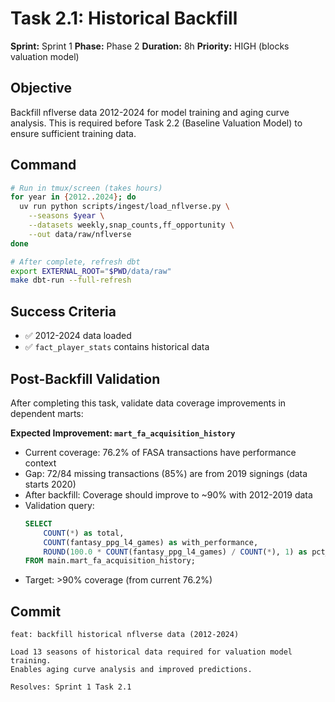 # Task 2.1: Historical Backfill

**Sprint:** Sprint 1
**Phase:** Phase 2
**Duration:** 8h
**Priority:** HIGH (blocks valuation model)

## Objective

Backfill nflverse data 2012-2024 for model training and aging curve analysis. This is required before Task 2.2 (Baseline Valuation Model) to ensure sufficient training data.

## Command

```bash
# Run in tmux/screen (takes hours)
for year in {2012..2024}; do
  uv run python scripts/ingest/load_nflverse.py \
    --seasons $year \
    --datasets weekly,snap_counts,ff_opportunity \
    --out data/raw/nflverse
done

# After complete, refresh dbt
export EXTERNAL_ROOT="$PWD/data/raw"
make dbt-run --full-refresh
```

## Success Criteria

- ✅ 2012-2024 data loaded
- ✅ `fact_player_stats` contains historical data

## Post-Backfill Validation

After completing this task, validate data coverage improvements in dependent marts:

**Expected Improvement: `mart_fa_acquisition_history`**
- Current coverage: 76.2% of FASA transactions have performance context
- Gap: 72/84 missing transactions (85%) are from 2019 signings (data starts 2020)
- After backfill: Coverage should improve to ~90% with 2012-2019 data
- Validation query:
  ```sql
  SELECT
      COUNT(*) as total,
      COUNT(fantasy_ppg_l4_games) as with_performance,
      ROUND(100.0 * COUNT(fantasy_ppg_l4_games) / COUNT(*), 1) as pct_coverage
  FROM main.mart_fa_acquisition_history;
  ```
- Target: >90% coverage (from current 76.2%)

## Commit

```
feat: backfill historical nflverse data (2012-2024)

Load 13 seasons of historical data required for valuation model training.
Enables aging curve analysis and improved predictions.

Resolves: Sprint 1 Task 2.1
```
